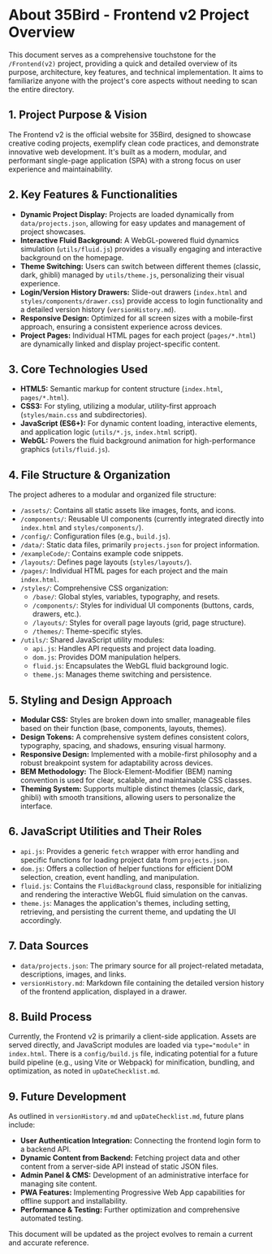 # About 35Bird - Frontend v2 Project Overview

This document serves as a comprehensive touchstone for the `/Frontend(v2)` project, providing a quick and detailed overview of its purpose, architecture, key features, and technical implementation. It aims to familiarize anyone with the project's core aspects without needing to scan the entire directory.

## 1. Project Purpose & Vision

The Frontend v2 is the official website for 35Bird, designed to showcase creative coding projects, exemplify clean code practices, and demonstrate innovative web development. It's built as a modern, modular, and performant single-page application (SPA) with a strong focus on user experience and maintainability.

## 2. Key Features & Functionalities

*   **Dynamic Project Display:** Projects are loaded dynamically from `data/projects.json`, allowing for easy updates and management of project showcases.
*   **Interactive Fluid Background:** A WebGL-powered fluid dynamics simulation (`utils/fluid.js`) provides a visually engaging and interactive background on the homepage.
*   **Theme Switching:** Users can switch between different themes (classic, dark, ghibli) managed by `utils/theme.js`, personalizing their visual experience.
*   **Login/Version History Drawers:** Slide-out drawers (`index.html` and `styles/components/drawer.css`) provide access to login functionality and a detailed version history (`versionHistory.md`).
*   **Responsive Design:** Optimized for all screen sizes with a mobile-first approach, ensuring a consistent experience across devices.
*   **Project Pages:** Individual HTML pages for each project (`pages/*.html`) are dynamically linked and display project-specific content.

## 3. Core Technologies Used

*   **HTML5:** Semantic markup for content structure (`index.html`, `pages/*.html`).
*   **CSS3:** For styling, utilizing a modular, utility-first approach (`styles/main.css` and subdirectories).
*   **JavaScript (ES6+):** For dynamic content loading, interactive elements, and application logic (`utils/*.js`, `index.html` script).
*   **WebGL:** Powers the fluid background animation for high-performance graphics (`utils/fluid.js`).

## 4. File Structure & Organization

The project adheres to a modular and organized file structure:

*   `/assets/`: Contains all static assets like images, fonts, and icons.
*   `/components/`: Reusable UI components (currently integrated directly into `index.html` and `styles/components/`).
*   `/config/`: Configuration files (e.g., `build.js`).
*   `/data/`: Static data files, primarily `projects.json` for project information.
*   `/exampleCode/`: Contains example code snippets.
*   `/layouts/`: Defines page layouts (`styles/layouts/`).
*   `/pages/`: Individual HTML pages for each project and the main `index.html`.
*   `/styles/`: Comprehensive CSS organization:
    *   `/base/`: Global styles, variables, typography, and resets.
    *   `/components/`: Styles for individual UI components (buttons, cards, drawers, etc.).
    *   `/layouts/`: Styles for overall page layouts (grid, page structure).
    *   `/themes/`: Theme-specific styles.
*   `/utils/`: Shared JavaScript utility modules:
    *   `api.js`: Handles API requests and project data loading.
    *   `dom.js`: Provides DOM manipulation helpers.
    *   `fluid.js`: Encapsulates the WebGL fluid background logic.
    *   `theme.js`: Manages theme switching and persistence.

## 5. Styling and Design Approach

*   **Modular CSS:** Styles are broken down into smaller, manageable files based on their function (base, components, layouts, themes).
*   **Design Tokens:** A comprehensive system defines consistent colors, typography, spacing, and shadows, ensuring visual harmony.
*   **Responsive Design:** Implemented with a mobile-first philosophy and a robust breakpoint system for adaptability across devices.
*   **BEM Methodology:** The Block-Element-Modifier (BEM) naming convention is used for clear, scalable, and maintainable CSS classes.
*   **Theming System:** Supports multiple distinct themes (classic, dark, ghibli) with smooth transitions, allowing users to personalize the interface.

## 6. JavaScript Utilities and Their Roles

*   `api.js`: Provides a generic `fetch` wrapper with error handling and specific functions for loading project data from `projects.json`.
*   `dom.js`: Offers a collection of helper functions for efficient DOM selection, creation, event handling, and manipulation.
*   `fluid.js`: Contains the `FluidBackground` class, responsible for initializing and rendering the interactive WebGL fluid simulation on the canvas.
*   `theme.js`: Manages the application's themes, including setting, retrieving, and persisting the current theme, and updating the UI accordingly.

## 7. Data Sources

*   `data/projects.json`: The primary source for all project-related metadata, descriptions, images, and links.
*   `versionHistory.md`: Markdown file containing the detailed version history of the frontend application, displayed in a drawer.

## 8. Build Process

Currently, the Frontend v2 is primarily a client-side application. Assets are served directly, and JavaScript modules are loaded via `type="module"` in `index.html`. There is a `config/build.js` file, indicating potential for a future build pipeline (e.g., using Vite or Webpack) for minification, bundling, and optimization, as noted in `upDateChecklist.md`.

## 9. Future Development

As outlined in `versionHistory.md` and `upDateChecklist.md`, future plans include:

*   **User Authentication Integration:** Connecting the frontend login form to a backend API.
*   **Dynamic Content from Backend:** Fetching project data and other content from a server-side API instead of static JSON files.
*   **Admin Panel & CMS:** Development of an administrative interface for managing site content.
*   **PWA Features:** Implementing Progressive Web App capabilities for offline support and installability.
*   **Performance & Testing:** Further optimization and comprehensive automated testing.

This document will be updated as the project evolves to remain a current and accurate reference.